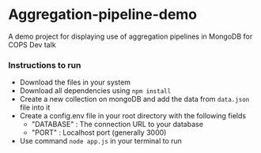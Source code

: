 # Aggregation-pipeline-demo

A demo project for displaying use of aggregation pipelines in MongoDB for COPS Dev talk

### Instructions to run

* Download the files in your system
* Download all dependencies using `npm install`
* Create a new collection on mongoDB and add the data from `data.json` file into it
* Create a config.env file in your root directory with the following fields
  * "DATABASE" : The connection URL to your database 
  * "PORT" : Localhost port (generally 3000)
* Use command `node app.js` in your terminal to run 



